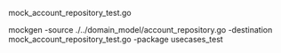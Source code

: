 mock_account_repository_test.go

mockgen -source ./../domain_model/account_repository.go -destination mock_account_repository_test.go -package usecases_test

